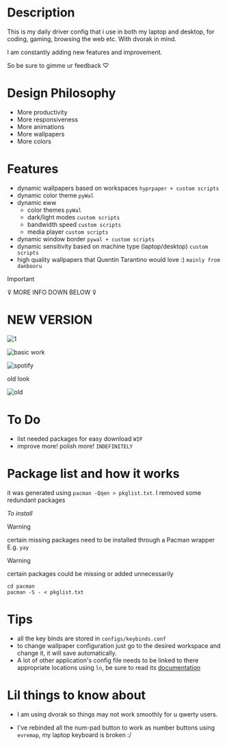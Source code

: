 # Description

This is my daily driver config that i use in both my laptop and desktop, for coding, gaming, browsing the web etc. With dvorak in mind.

I am constantly adding new features and improvement.

So be sure to gimme ur feedback ♡

# Design Philosophy

- More productivity
- More responsiveness
- More animations
- More wallpapers
- More colors

# Features

- dynamic wallpapers based on workspaces `hyprpaper + custom scripts`
- dynamic color theme `pyWal`
- dynamic eww
  - color themes `pyWal`
  - dark/light modes `custom scripts`
  - bandwidth speed `custom scripts`
  - media player `custom scripts`
- dynamic window border `pywal + custom scripts`
- dynamic sensitivity based on machine type (laptop/desktop) `custom scripts`
- high quality wallpapers that Quentin Tarantino would love :) `mainly from danbooru`

> [!important]  
> ⊽ MORE INFO DOWN BELOW ⊽

# NEW VERSION

![1](https://github.com/AymanLyesri/hyprland-conf/assets/80812811/f8de7f60-575e-4ab3-a03f-59d54879f4f5)

![basic work](https://github.com/AymanLyesri/hyprland-conf/assets/80812811/9d9c5c32-5f4c-47e3-b1eb-c0d861425ad9)

![spotify](https://github.com/AymanLyesri/hyprland-conf/assets/80812811/5fc94244-3853-47ea-a82f-fe69b75c0689)

old look

![old](https://github.com/AymanLyesri/hyprland-conf/assets/80812811/b6f06611-716f-411b-bd89-d6a3f0c8f8b5)

# To Do

- list needed packages for easy download `WIP`
- improve more! polish more! `INDEFINITELY`

# Package list and how it works

it was generated using `pacman -Qqen > pkglist.txt`.
I removed some redundant packages

_*To install*_

> [!warning]  
> certain missing packages need to be installed through a Pacman wrapper E.g. `yay`

> [!warning]
> certain packages could be missing or added unnecessarily

```
cd pacman
pacman -S - < pkglist.txt
```

# Tips

- all the key binds are stored in `configs/keybinds.conf`
- to change wallpaper configuration just go to the desired workspace and change it, it will save automatically.
- A lot of other application's config file needs to be linked to there appropriate locations using `ln`, be sure to read its [documentation](https://man7.org/linux/man-pages/man1/ln.1.html)

# Lil things to know about

- I am using dvorak so things may not work smoothly for u qwerty users.

- I've rebinded all the num-pad button to work as number buttons using `evremap`, my laptop keyboard is broken :/
